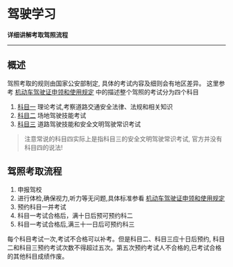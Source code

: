 # 驾驶学习

**详细讲解考取驾照流程**

---

## 概述
驾照考取的规则由国家公安部制定,
具体的考试内容及细则会有地区差异。
这里参考 [机动车驾驶证申领和使用规定](http://jgj.wuhan.gov.cn/flfg/40000.jhtml)
中的描述整个驾照的考试分为四个科目

1. [科目一](科目一.md) 理论考试,考察道路交通安全法律、法规和相关知识
2. [科目二](前川-科目二.md) 场地驾驶技能考试
3. [科目三](前川-科目三.md) 道路驾驶技能和安全文明驾驶常识考试

> 注意常说的科目四实际上是指科目三的安全文明驾驶常识考试,
> 官方并没有科目四的说法!

## 驾照考取流程
1. 申报驾校
2. 进行体检,确保视力,听力等无问题,具体标准参看 [机动车驾驶证申领和使用规定](http://jgj.wuhan.gov.cn/flfg/40000.jhtml)
3. 预约科目一并考试
4. 科目一考试合格后，满十日后预可预约科二
3. 科目一考试合格后,满三十一日后可预约科三


每个科目考试一次,考试不合格可以补考。但是科目二、科目三应十日后预约,
科目二和科目三预约考试次数不得超过五次。第五次预约考试人不合格的,已考试合格的其他科目成绩作废。


